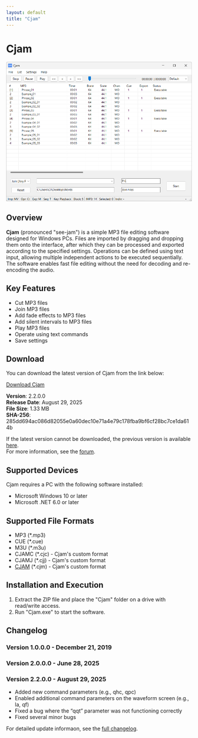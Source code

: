 ```yaml
---
layout: default
title: "Cjam"
---
```

# Cjam
<a href="img/ss00.png"><img src="img/ss00.png" alt="Cjam Screenshot" width="700px"></a>

## Overview
**Cjam** (pronounced "see-jam") is a simple MP3 file editing software designed for Windows PCs. Files are imported by dragging and dropping them onto the interface, after which they can be processed and exported according to the specified settings. Operations can be defined using text input, allowing multiple independent actions to be executed sequentially. The software enables fast file editing without the need for decoding and re-encoding the audio.  

## Key Features  
- Cut MP3 files  
- Join MP3 files  
- Add fade effects to MP3 files  
- Add silent intervals to MP3 files  
- Play MP3 files  
- Operate using text commands  
- Save settings  

## Download
You can download the latest version of Cjam from the link below:

[Download Cjam](https://github.com/cutandjoin/Cjam/releases/download/v2200/cjam_v2200e.zip)

**Version**: 2.2.0.0  
**Release Date**: August 29, 2025  
**File Size**: 1.33 MB  
**SHA-256**: 285dd694ac086d82055e0a60dec10e71a4e79c178fba9bf6cf28bc7ce1da614b  

If the latest version cannot be downloaded, the previous version is available [here](https://github.com/cutandjoin/Cjam/releases/download/v2130e/cjam_v2130e.zip).  
For more information, see the <a href="https://forum.cjmapp.net/index.php">forum</a>.  

## Supported Devices
Cjam requires a PC with the following software installed:

- Microsoft Windows 10 or later
- Microsoft .NET 6.0 or later

## Supported File Formats
- MP3 (*.mp3)
- CUE (*.cue)
- M3U (*.m3u)
- CJAMC (*.cjc) - Cjam's custom format
- CJAMJ (*.cjj) - Cjam's custom format
- <a href="https://cjmapp.net/manual/manual.html#txt-cjm">CJAM</a> (*.cjm) - Cjam's custom format

## Installation and Execution
1. Extract the ZIP file and place the "Cjam" folder on a drive with read/write access.
2. Run "Cjam.exe" to start the software.

## Changelog

### Version 1.0.0.0 - December 21, 2019  
### Version 2.0.0.0 - June 28, 2025  
### Version 2.2.0.0 - August 29, 2025  
- Added new command parameters (e.g., qhc, qpc)
- Enabled additional command parameters on the waveform screen (e.g., la, qf)
- Fixed a bug where the “qqt” parameter was not functioning correctly
- Fixed several minor bugs
  
For detailed update informaon, see the <a href="https://forum.cjmapp.net/viewforum.php?f=3">full changelog</a>.  

